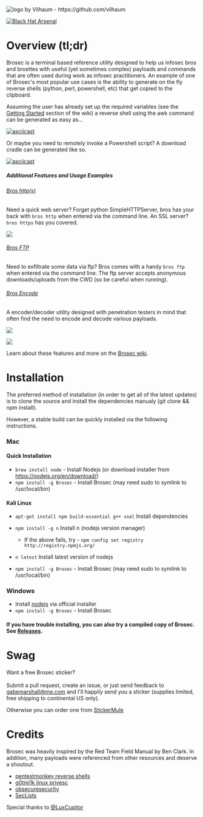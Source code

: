 ![](https://i.imgur.com/1QyMN3G.png "logo by Vilhaum - https://github.com/vilhaum")

[![Black Hat Arsenal](https://www.toolswatch.org/badges/arsenal/2016.svg)](https://www.toolswatch.org/2016/06/the-black-hat-arsenal-usa-2016-remarkable-line-up/)

Overview (tl;dr)
=========

Brosec is a terminal based reference utility designed to help us infosec bros and broettes with useful (yet sometimes complex) payloads and commands that are often used during work as infosec practitioners. An example of one of Brosec's most popular use cases is the ability to generate on the fly reverse shells (python, perl, powershell, etc) that get copied to the clipboard.

Assuming the user has already set up the required variables (see the [Getting Started](https://github.com/gabemarshall/Brosec/wiki/Getting-Started) section of the wiki) a reverse shell using the awk command can be generated as easy as...

[![asciicast](https://asciinema.org/a/2okrjipq4zt8669rb9n54xneg.png)](https://asciinema.org/a/2okrjipq4zt8669rb9n54xneg)

Or maybe you need to remotely invoke a Powershell script? A download cradle can be generated like so.

[![asciicast](https://asciinema.org/a/c2793p8lzzvla8pqji29snyvc.png)](https://asciinema.org/a/c2793p8lzzvla8pqji29snyvc)


##### Additional Features and Usage Examples


###### [Bros http(s)](https://github.com/gabemarshall/Brosec/wiki/bros-http)
Need a quick web server? Forget python SimpleHTTPServer, bros has your back with `bros http` when entered via the command line. An SSL server? `bros https` has you covered.

![](http://i.imgur.com/47BHim4.gif)


###### [Bros FTP](https://github.com/gabemarshall/Brosec/wiki/bros-ftp)
Need to exfiltrate some data via ftp? Bros comes with a handy `bros ftp` when entered via the command line. The ftp server accepts anonymous downloads/uploads from the CWD (so be careful when running).


###### [Bros Encode](https://github.com/gabemarshall/Brosec/wiki/bros-encode)

A encoder/decoder utility designed with penetration testers in mind that often find the need to encode and decode various payloads.

![](https://i.imgur.com/EgTMG88.png)

![](http://i.imgur.com/wxFpA7o.png)


Learn about these features and more on the [Brosec wiki](https://github.com/gabemarshall/Brosec/wiki).




Installation
============

The preferred method of installation (in order to get all of the latest updates) is to clone the source and install the dependencies manualy (git clone && npm install).

However, a stable build can be quickly installed via the following instructions.

### Mac

#### Quick Installation

- `brew install node` - Install Nodejs (or download installer from https://nodejs.org/en/download/)
- `npm install -g Brosec` - Install Brosec (may need sudo to symlink to /usr/local/bin)


#### Kali Linux

- `apt-get install npm build-essential g++ xsel` Install dependencies
- `npm install -g n` Install n (nodejs version manager)
  - If the above fails, try - `npm config set registry http://registry.npmjs.org/`


- `n latest` Install latest version of nodejs
- `npm install -g Brosec` - Install Brosec (may need sudo to symlink to /usr/local/bin)

### Windows

- Install [nodejs](https://nodejs.org/download) via official installer
- `npm install -g Brosec` - Install Brosec

#### If you have trouble installing, you can also try a compiled copy of Brosec. See [Releases](https://github.com/gabemarshall/Brosec/releases).

Swag
====

<a name="sticker">Want a free Brosec sticker?</a>
<br><br> Submit a pull request, create an issue, or just send feedback to <gabemarshall@me.com> and I'll happily send you a sticker (supplies limited, free shipping to continental US only).

Otherwise you can order one from [StickerMule](https://www.stickermule.com/marketplace/10877-brosec-security-for-bros)


Credits
======

Brosec was heavily inspired by the Red Team Field Manual by Ben Clark. In addition, many payloads were referenced from other resources and deserve a shoutout.

- [pentestmonkey reverse shells](http://pentestmonkey.net/cheat-sheet/shells/reverse-shell-cheat-sheet)
- [g0tmi1k linux privesc](https://blog.g0tmi1k.com/2011/08/basic-linux-privilege-escalation/)
- [obsecuresecurity](http://obscuresecurity.blogspot.com/2014/05/dirty-powershell-webserver.html)
- [SecLists](https://github.com/danielmiessler/SecLists)

Special thanks to [@LuxCupitor](https://twitter.com/LuxCupitor)

